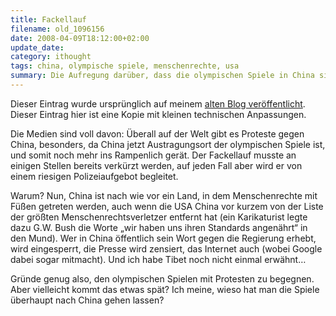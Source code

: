 ```yaml
---
title: Fackellauf
filename: old_1096156
date: 2008-04-09T18:12:00+02:00
update_date:
category: ithought
tags: china, olympische spiele, menschenrechte, usa
summary: Die Aufregung darüber, dass die olympischen Spiele in China sind, kommt ein bisschen spät.
---
```

Dieser Eintrag wurde ursprünglich auf meinem [alten Blog veröffentlicht](https://stu.blogger.de/stories/1096156/). Dieser Eintrag hier ist eine Kopie mit kleinen technischen Anpassungen.

Die Medien sind voll davon: Überall auf der Welt gibt es Proteste gegen China, besonders, da China jetzt Austragungsort der olympischen Spiele ist, und somit noch mehr ins Rampenlich gerät. Der Fackellauf musste an einigen Stellen bereits verkürzt werden, auf jeden Fall aber wird er von einem riesigen Polizeiaufgebot begleitet.

Warum? Nun, China ist nach wie vor ein Land, in dem Menschenrechte mit Füßen getreten werden, auch wenn die USA China vor kurzem von der Liste der größten Menschenrechtsverletzer entfernt hat (ein Karikaturist legte dazu G.W. Bush die Worte „wir haben uns ihren Standards angenährt“ in den Mund). Wer in China öffentlich sein Wort gegen die Regierung erhebt, wird eingesperrt, die Presse wird zensiert, das Internet auch (wobei Google dabei sogar mitmacht). Und ich habe Tibet noch nicht einmal erwähnt…

Gründe genug also, den olympischen Spielen mit Protesten zu begegnen. Aber vielleicht kommt das etwas spät? Ich meine, wieso hat man die Spiele überhaupt nach China gehen lassen?
